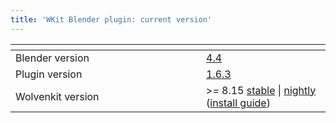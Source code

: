 ```yaml
---
title: 'WKit Blender plugin: current version'
---
```


<table><thead><tr><th width="289"></th><th></th></tr></thead><tbody><tr><td>Blender version</td><td><a href="https://www.blender.org/download/release/Blender4.4/">4.4</a></td></tr><tr><td>Plugin version</td><td><a href="https://github.com/WolvenKit/Cyberpunk-Blender-add-on/releases/tag/v1.6.3">1.6.3</a></td></tr><tr><td>Wolvenkit version</td><td>>= 8.15 <a href="https://github.com/WolvenKit/WolvenKit/releases/tag/8.15.0">stable</a> | <a href="https://github.com/WolvenKit/WolvenKit-nightly-releases/releases">nightly</a> (<a href="https://app.gitbook.com/s/-MP_ozZVx2gRZUPXkd4r/getting-started/download#downloading-wolvenkit">install guide</a>)</td></tr></tbody></table>
